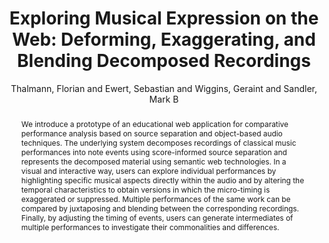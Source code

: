 --- 
title: "Exploring Musical Expression on the Web: Deforming, Exaggerating, and Blending Decomposed Recordings" 
abstract: "We introduce a prototype of an educational web application for comparative performance analysis based on source separation and object-based audio techniques. The underlying system decomposes recordings of classical music performances into note events using score-informed source separation and represents the decomposed material using semantic web technologies. In a visual and interactive way, users can explore individual performances by highlighting specific musical aspects directly within the audio and by altering the temporal characteristics to obtain versions in which the micro-timing is exaggerated or suppressed. Multiple performances of the same work can be compared by juxtaposing and blending between the corresponding recordings. Finally, by adjusting the timing of events, users can generate intermediates of multiple performances to investigate their commonalities and differences." 
address: "London, United Kingdom" 
author: "Thalmann, Florian and Ewert, Sebastian and Wiggins, Geraint and Sandler, Mark B"
webAuthor: "Florian Thalmann, Sebastian Ewert, Geraint Wiggins, Mark B Sandler" 
booktitle: "Proceedings of the International Web Audio Conference" 
editor: "Thalmann, Florian and Ewert, Sebastian" 
month: "August"
pages: "" 
publisher: "Queen Mary University of London" 
series: "WAC '17"
track: "Poster"  
year: "2017" 
id: "2017_EA_62" 
tags: year2017
media: none 
pdflink: /_data/papers/pdf/2017/2017_62.pdf
ISSN: 2663-5844
---